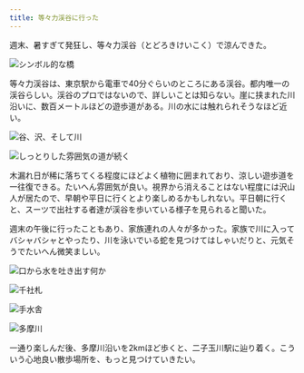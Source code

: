 ```yaml
---
title: 等々力渓谷に行った
---
```

週末、暑すぎて発狂し、等々力渓谷（とどろきけいこく）で涼んできた。

![](https://lh5.googleusercontent.com/m3shAoS6VUUMT85vG6J21S2DvkPmN0Bkye5DUBfcqMM7cuzzi23alZpJGoN2QTIWwh01Gs54f4WeHUwxt4g9F5asSbE7MY-zbRh8uDmjf1EmxyZyPbE11dT0wSrBVEldWkThzrUKD8ITC7XfQ8hCxFDH-zGbzgu_KKWCGDPkAZxWwy5tUDCkLhCMSACiDw "シンボル的な橋")

等々力渓谷は、東京駅から電車で40分ぐらいのところにある渓谷。都内唯一の渓谷らしい。渓谷のプロではないので、詳しいことは知らない。崖に挟まれた川沿いに、数百メートルほどの遊歩道がある。川の水には触れられそうなほど近い。

![](https://lh3.googleusercontent.com/qTO5PpKS6DFIfftg9ztpd9iMFCOyKR7gNC-UC2D0Cmr2K_axTOM0FtkZqmIyfgTSpVonUgwy62z_iLupTALT881r8CCu-hJuEVhv8fIagzz-P43gjWbTNEUlpRSEfcFR8-3-kLHgX7nk4Bx-imJVa8nqfyEK5n3_ztFV79NEB9UpRCE4qdxWBatImc6B3Q "谷、沢、そして川")

![](https://lh6.googleusercontent.com/7GaYY1zRD0VLVbGT49YpicQcJotMX5QxOPuAWXU2-_aTUSrQc_8b4WP4Dcoqk6EwS6Ali2uQ6ZU6YELjcrys1JPaC0uNh23GZr-3duY6gY6-BWdY2o608HkFxZBYUg2t-242k2DRliWzw7w1SP41vqgtgcmpgbJIacGMftyQAx7X4F6ltPLLynOGSZWgxQ "しっとりした雰囲気の道が続く")

木漏れ日が稀に落ちてくる程度にほどよく植物に囲まれており、涼しい遊歩道を一往復できる。たいへん雰囲気が良い。視界から消えることはない程度には沢山人が居たので、早朝や平日に行くとより楽しめるかもしれない。平日朝に行くと、スーツで出社する者達が渓谷を歩いている様子を見られると聞いた。

週末の午後に行ったこともあり、家族連れの人々が多かった。家族で川に入ってバシャバシャとやったり、川を泳いでいる蛇を見つけてはしゃいだりと、元気そうでたいへん微笑ましい。

![](https://lh6.googleusercontent.com/IIVG8RApxeRr8K77D1PQ7s1ivy2_Zq9t5IKBW2qyRayDdfKeZabNaeBfbPf1So0OhSh_vtxCZKEUufWV81KZfXftu5-l00pQef2rGpxNMq4w85XK9FaMN0Uw71VjEYTfy5rzqZaDrfXpFk2galzMYHAlCsZw6BIGNCAw6as4s0e0AP_LmCwFvClJqVLoRQ "口から水を吐き出す何か")

![](https://lh4.googleusercontent.com/fUpi1PHh8CMbqHq88CKphZikv6wgsEzd2qo3Rc131hgfR8W7pNbN4craY6YZlO9a7zK17Ry9--urVKQheqJxgJiTpmlCmAede_xav1Ck25BeAWlFXwuqtkzkVRBJWnCm6vMfv79v1c65o3ibnw_ec3yA32TQ6m9A8yiiumx_W7RTORIMc-u4-1HLTk5zRw "千社札")

![](https://lh5.googleusercontent.com/xzGawf2F3YK9EBvoBUx1aaOvo5P7awactoTo9c9pIqunlQgIfGc8F7nYfzKPHmM_said32D0rcNDs6xxTF9tMLvSWbBnXKyM2TTLMF7sdqAv-jxP8n1DFdzd7ef4RMB2TuDOLYOVeDXvwxIst4kC2wzwZoQg_9fHj6Xowxkr5jE42ym9QBitCshwKW-tPw "手水舎")

![](https://lh4.googleusercontent.com/9oZ5eXjAIeUBgkNbPKb1DqsOY8iT165eUUAIWTutfcKd6ot0VrKx-7b06bPOrqGPeRPZBZTFcPviQxrs3jxsSa7Da9QSdDvtsPToXT0T9Vm8S-R7Sbcr9iAiJZnVGGVm4SE7xSpRbXgIeweHwCfwEnWvIa_AkhOiIvY25W7epGGvEUNGPRmCRsYtMT1XMA "多摩川")

一通り楽しんだ後、多摩川沿いを2kmほど歩くと、二子玉川駅に辿り着く。こういう心地良い散歩場所を、もっと見つけていきたい。
